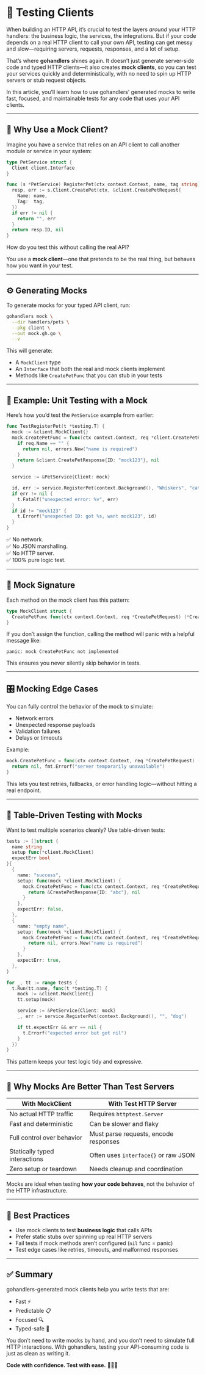 # 🧪 Testing Clients

When building an HTTP API, it’s crucial to test the layers _around_ your HTTP handlers: the business logic, the services, the integrations. But if your code depends on a real HTTP client to call your own API, testing can get messy and slow—requiring servers, requests, responses, and a lot of setup.

That’s where **gohandlers** shines again. It doesn’t just generate server-side code and typed HTTP clients—it also creates **mock clients**, so you can test your services quickly and deterministically, with no need to spin up HTTP servers or stub request objects.

In this article, you’ll learn how to use gohandlers’ generated mocks to write fast, focused, and maintainable tests for any code that uses your API clients.

---

## 🧪 Why Use a Mock Client?

Imagine you have a service that relies on an API client to call another module or service in your system:

```go
type PetService struct {
  Client client.Interface
}

func (s *PetService) RegisterPet(ctx context.Context, name, tag string) (string, error) {
  resp, err := s.Client.CreatePet(ctx, &client.CreatePetRequest{
    Name: name,
    Tag:  tag,
  })
  if err != nil {
    return "", err
  }
  return resp.ID, nil
}
```

How do you test this without calling the real API?

You use a **mock client**—one that pretends to be the real thing, but behaves how you want in your test.

---

## ⚙️ Generating Mocks

To generate mocks for your typed API client, run:

```bash
gohandlers mock \
  --dir handlers/pets \
  --pkg client \
  --out mock.gh.go \
  --v
```

This will generate:

-   A `MockClient` type
-   An `Interface` that both the real and mock clients implement
-   Methods like `CreatePetFunc` that you can stub in your tests

---

## 🧰 Example: Unit Testing with a Mock

Here’s how you’d test the `PetService` example from earlier:

```go
func TestRegisterPet(t *testing.T) {
  mock := &client.MockClient{}
  mock.CreatePetFunc = func(ctx context.Context, req *client.CreatePetRequest) (*client.CreatePetResponse, error) {
    if req.Name == "" {
      return nil, errors.New("name is required")
    }
    return &client.CreatePetResponse{ID: "mock123"}, nil
  }

  service := &PetService{Client: mock}

  id, err := service.RegisterPet(context.Background(), "Whiskers", "cat")
  if err != nil {
    t.Fatalf("unexpected error: %v", err)
  }
  if id != "mock123" {
    t.Errorf("unexpected ID: got %s, want mock123", id)
  }
}
```

✅ No network.  
✅ No JSON marshalling.  
✅ No HTTP server.  
✅ 100% pure logic test.

---

## 📐 Mock Signature

Each method on the mock client has this pattern:

```go
type MockClient struct {
  CreatePetFunc func(ctx context.Context, req *CreatePetRequest) (*CreatePetResponse, error)
}
```

If you don’t assign the function, calling the method will panic with a helpful message like:

```
panic: mock CreatePetFunc not implemented
```

This ensures you never silently skip behavior in tests.

---

## 🎛 Mocking Edge Cases

You can fully control the behavior of the mock to simulate:

-   Network errors
-   Unexpected response payloads
-   Validation failures
-   Delays or timeouts

Example:

```go
mock.CreatePetFunc = func(ctx context.Context, req *CreatePetRequest) (*CreatePetResponse, error) {
  return nil, fmt.Errorf("server temporarily unavailable")
}
```

This lets you test retries, fallbacks, or error handling logic—without hitting a real endpoint.

---

## 🔁 Table-Driven Testing with Mocks

Want to test multiple scenarios cleanly? Use table-driven tests:

```go
tests := []struct {
  name string
  setup func(*client.MockClient)
  expectErr bool
}{
  {
    name: "success",
    setup: func(mock *client.MockClient) {
      mock.CreatePetFunc = func(ctx context.Context, req *CreatePetRequest) (*CreatePetResponse, error) {
        return &CreatePetResponse{ID: "abc"}, nil
      }
    },
    expectErr: false,
  },
  {
    name: "empty name",
    setup: func(mock *client.MockClient) {
      mock.CreatePetFunc = func(ctx context.Context, req *CreatePetRequest) (*CreatePetResponse, error) {
        return nil, errors.New("name is required")
      }
    },
    expectErr: true,
  },
}

for _, tt := range tests {
  t.Run(tt.name, func(t *testing.T) {
    mock := &client.MockClient{}
    tt.setup(mock)

    service := &PetService{Client: mock}
    _, err := service.RegisterPet(context.Background(), "", "dog")

    if tt.expectErr && err == nil {
      t.Errorf("expected error but got nil")
    }
  })
}
```

This pattern keeps your test logic tidy and expressive.

---

## 🧠 Why Mocks Are Better Than Test Servers

| With MockClient               | With Test HTTP Server                 |
| ----------------------------- | ------------------------------------- |
| No actual HTTP traffic        | Requires `httptest.Server`            |
| Fast and deterministic        | Can be slower and flaky               |
| Full control over behavior    | Must parse requests, encode responses |
| Statically typed interactions | Often uses `interface{}` or raw JSON  |
| Zero setup or teardown        | Needs cleanup and coordination        |

Mocks are ideal when testing **how your code behaves**, not the behavior of the HTTP infrastructure.

---

## 🧼 Best Practices

-   Use mock clients to test **business logic** that calls APIs
-   Prefer static stubs over spinning up real HTTP servers
-   Fail tests if mock methods aren’t configured (`nil` func = panic)
-   Test edge cases like retries, timeouts, and malformed responses

---

## ✅ Summary

gohandlers-generated mock clients help you write tests that are:

-   Fast ⚡
-   Predictable 📋
-   Focused 🔍
-   Typed-safe 🧬

You don’t need to write mocks by hand, and you don’t need to simulate full HTTP interactions. With gohandlers, testing your API-consuming code is just as clean as writing it.

**Code with confidence. Test with ease.** 🧪✅🚀
